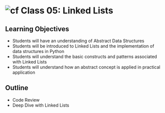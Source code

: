 # ![cf](http://i.imgur.com/7v5ASc8.png) Class 05: Linked Lists

## Learning Objectives
- Students will have an understanding of Abstract Data Structures
- Students will be introduced to Linked Lists and the implementation of data structures in Python
- Students will understand the basic constructs and patterns associated with Linked Lists
- Students will understand how an abstract concept is applied in practical application

## Outline
- Code Review
- Deep Dive with Linked Lists
